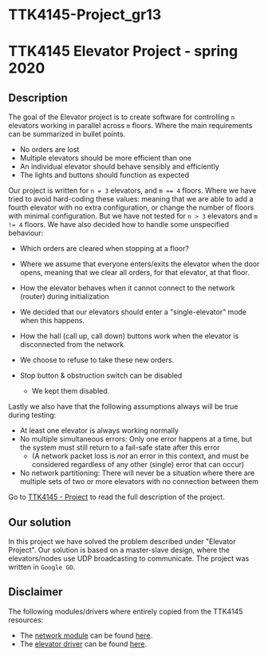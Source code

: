 # TTK4145-Project_gr13

TTK4145 Elevator Project - spring 2020
======================================

Description
-----------
The goal of the Elevator project is to create software for controlling `n` elevators working in parallel across `m` floors. Where the main requirements can be summarized in bullet points.

- No orders are lost
- Multiple elevators should be more efficient than one
- An individual elevator should behave sensibly and efficiently
- The lights and buttons should function as expected

Our project is written for `n = 3` elevators, and `m == 4` floors. Where we have tried to avoid hard-coding these values: meaning that we are able to add a fourth elevator with no extra configuration, or change the number of floors with minimal configuration. But we have not tested for `n > 3` elevators and `m != 4` floors.
We have also decided how to handle some unspecified behaviour:

- Which orders are cleared when stopping at a floor?
 - Where we assume that everyone enters/exits the elevator when the door opens, meaning that we clear all orders, for that elevator, at that floor.

- How the elevator behaves when it cannot connect to the network (router) during initialization
 - We decided that our elevators should enter a "single-elevator" mode when this happens.

- How the hall (call up, call down) buttons work when the elevator is disconnected from the network
 - We choose to refuse to take these new orders.

- Stop button & obstruction switch can be disabled
  - We kept them disabled.

Lastly we also have that the following assumptions always will be true during testing:
  - At least one elevator is always working normally
  - No multiple simultaneous errors: Only one error happens at a time, but the system must still return to a fail-safe state after this error
    - (A network packet loss is *not* an error in this context, and must be considered regardless of any other (single) error that can occur)
  - No network partitioning: There will never be a situation where there are multiple sets of two or more elevators with no connection between them


Go to [TTK4145 - Project](https://github.com/TTK4145/Project) to read the full description of the project.

Our solution
------------
In this project we have solved the problem described under "Elevator Project". Our solution is based on a master-slave design, where the elevators/nodes use UDP broadcasting to communicate. The project was written in `Google GO`.

Disclaimer
----------

The following modules/drivers where entirely copied from the TTK4145 resources:

- The [network module](https://github.com/maghauke/TTK4145-Project_gr13/tree/master/Project/network) can be found [here](https://github.com/TTK4145/Network-go).
- The [elevator driver](https://github.com/maghauke/TTK4145-Project_gr13/tree/master/Project/driver-go) can be found [here](https://github.com/TTK4145/driver-go).
